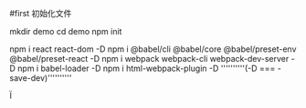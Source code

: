 #first 初始化文件

mkdir demo 
cd demo
npm init

npm i react react-dom -D
npm i @babel/cli @babel/core @babel/preset-env @babel/preset-react -D
npm i webpack webpack-cli webpack-dev-server -D
npm i babel-loader -D
npm i html-webpack-plugin -D
''''''''''(-D === -save-dev)''''''''''


Ï